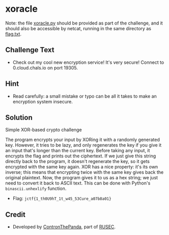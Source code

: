 # xoracle

Note: the file [xoracle.py](challenge/xoracle.py) should be provided as part of the challenge,
and it should also be accessible by netcat, running in the same directory as [flag.txt](challenge/flag.txt).

## Challenge Text
* Check out my cool new encryption service! It's very secure! Connect to 0.cloud.chals.io on port 19305.

## Hint
* Read carefully: a small mistake or typo can be all it takes to make an encryption system insecure.

## Solution

Simple XOR-based crypto challenge

The program encrypts your input by XORing it with a randomly generated key.
However, it tries to be lazy, and only regenerates the key if you give it an input that's longer than the current key.
Before taking any input, it encrypts the flag and prints out the ciphertext.
If we just give this string directly back to the program, it doesn't regenerate the key,
so it gets encrypted with the same key again.
XOR has a nice property: it's its own inverse; this means that encrypting twice with the same key gives back the original plaintext.
Now, the program gives it to us as a hex string; we just need to convert it back to ASCII text.
This can be done with Python's `binascii.unhexlify` function.

* Flag: `jctf{1_th0U9hT_1t_w45_53Cure_a07b8a01}`

## Credit
* Developed by [ContronThePanda](https://github.com/PAndaContron), part of [RUSEC](https://rusec.github.io/).

